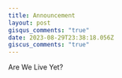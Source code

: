 ```yaml
---
title: Announcement
layout: post
gisqus_comments: "true"
date: 2023-08-29T23:38:18.056Z
giscus_comments: "true"
---
```

Are We Live Yet?
